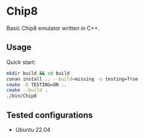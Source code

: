 # Chip8

Basic Chip8 emulator written in C++.

## Usage

Quick start:

```bash
mkdir build && cd build
conan install .. --build=missing -o testing=True
cmake -D TESTING=ON ..
cmake --build .
./bin/Chip8
```

## Tested configurations

- Ubuntu 22.04

